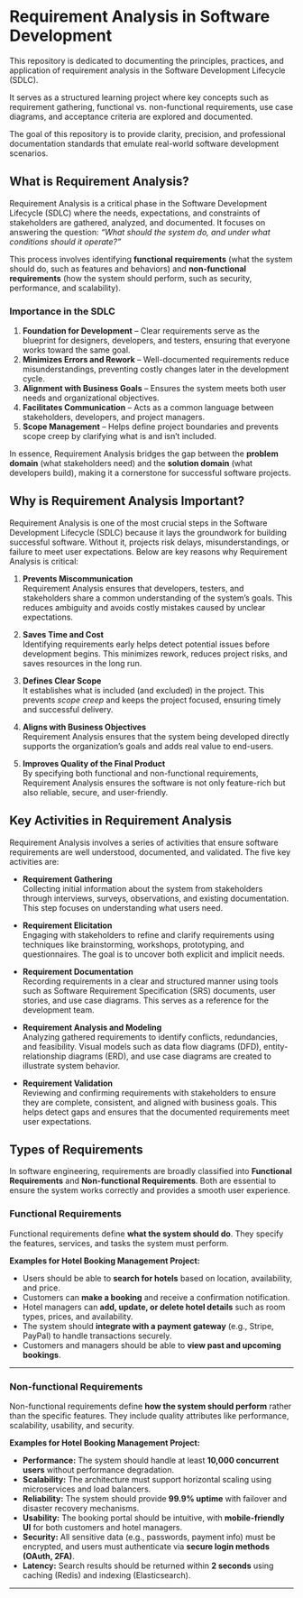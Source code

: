 # Requirement Analysis in Software Development

This repository is dedicated to documenting the principles, practices, and application of requirement analysis in the Software Development Lifecycle (SDLC).

It serves as a structured learning project where key concepts such as requirement gathering, functional vs. non-functional requirements, use case diagrams, and acceptance criteria are explored and documented.

The goal of this repository is to provide clarity, precision, and professional documentation standards that emulate real-world software development scenarios.

## What is Requirement Analysis?

Requirement Analysis is a critical phase in the Software Development Lifecycle (SDLC) where the needs, expectations, and constraints of stakeholders are gathered, analyzed, and documented. It focuses on answering the question: _“What should the system do, and under what conditions should it operate?”_

This process involves identifying **functional requirements** (what the system should do, such as features and behaviors) and **non-functional requirements** (how the system should perform, such as security, performance, and scalability).

### Importance in the SDLC

1. **Foundation for Development** – Clear requirements serve as the blueprint for designers, developers, and testers, ensuring that everyone works toward the same goal.
2. **Minimizes Errors and Rework** – Well-documented requirements reduce misunderstandings, preventing costly changes later in the development cycle.
3. **Alignment with Business Goals** – Ensures the system meets both user needs and organizational objectives.
4. **Facilitates Communication** – Acts as a common language between stakeholders, developers, and project managers.
5. **Scope Management** – Helps define project boundaries and prevents scope creep by clarifying what is and isn’t included.

In essence, Requirement Analysis bridges the gap between the **problem domain** (what stakeholders need) and the **solution domain** (what developers build), making it a cornerstone for successful software projects.

## Why is Requirement Analysis Important?

Requirement Analysis is one of the most crucial steps in the Software Development Lifecycle (SDLC) because it lays the groundwork for building successful software. Without it, projects risk delays, misunderstandings, or failure to meet user expectations. Below are key reasons why Requirement Analysis is critical:

1. **Prevents Miscommunication**  
   Requirement Analysis ensures that developers, testers, and stakeholders share a common understanding of the system’s goals. This reduces ambiguity and avoids costly mistakes caused by unclear expectations.

2. **Saves Time and Cost**  
   Identifying requirements early helps detect potential issues before development begins. This minimizes rework, reduces project risks, and saves resources in the long run.

3. **Defines Clear Scope**  
   It establishes what is included (and excluded) in the project. This prevents _scope creep_ and keeps the project focused, ensuring timely and successful delivery.

4. **Aligns with Business Objectives**  
   Requirement Analysis ensures that the system being developed directly supports the organization’s goals and adds real value to end-users.

5. **Improves Quality of the Final Product**  
   By specifying both functional and non-functional requirements, Requirement Analysis ensures the software is not only feature-rich but also reliable, secure, and user-friendly.

## Key Activities in Requirement Analysis

Requirement Analysis involves a series of activities that ensure software requirements are well understood, documented, and validated. The five key activities are:

- **Requirement Gathering**  
  Collecting initial information about the system from stakeholders through interviews, surveys, observations, and existing documentation. This step focuses on understanding what users need.

- **Requirement Elicitation**  
  Engaging with stakeholders to refine and clarify requirements using techniques like brainstorming, workshops, prototyping, and questionnaires. The goal is to uncover both explicit and implicit needs.

- **Requirement Documentation**  
  Recording requirements in a clear and structured manner using tools such as Software Requirement Specification (SRS) documents, user stories, and use case diagrams. This serves as a reference for the development team.

- **Requirement Analysis and Modeling**  
  Analyzing gathered requirements to identify conflicts, redundancies, and feasibility. Visual models such as data flow diagrams (DFD), entity-relationship diagrams (ERD), and use case diagrams are created to illustrate system behavior.

- **Requirement Validation**  
  Reviewing and confirming requirements with stakeholders to ensure they are complete, consistent, and aligned with business goals. This helps detect gaps and ensures that the documented requirements meet user expectations.

## Types of Requirements

In software engineering, requirements are broadly classified into **Functional Requirements** and **Non-functional Requirements**. Both are essential to ensure the system works correctly and provides a smooth user experience.

### Functional Requirements

Functional requirements define **what the system should do**. They specify the features, services, and tasks the system must perform.

**Examples for Hotel Booking Management Project:**

- Users should be able to **search for hotels** based on location, availability, and price.
- Customers can **make a booking** and receive a confirmation notification.
- Hotel managers can **add, update, or delete hotel details** such as room types, prices, and availability.
- The system should **integrate with a payment gateway** (e.g., Stripe, PayPal) to handle transactions securely.
- Customers and managers should be able to **view past and upcoming bookings**.

---

### Non-functional Requirements

Non-functional requirements define **how the system should perform** rather than the specific features. They include quality attributes like performance, scalability, usability, and security.

**Examples for Hotel Booking Management Project:**

- **Performance:** The system should handle at least **10,000 concurrent users** without performance degradation.
- **Scalability:** The architecture must support horizontal scaling using microservices and load balancers.
- **Reliability:** The system should provide **99.9% uptime** with failover and disaster recovery mechanisms.
- **Usability:** The booking portal should be intuitive, with **mobile-friendly UI** for both customers and hotel managers.
- **Security:** All sensitive data (e.g., passwords, payment info) must be encrypted, and users must authenticate via **secure login methods (OAuth, 2FA)**.
- **Latency:** Search results should be returned within **2 seconds** using caching (Redis) and indexing (Elasticsearch).

---
